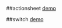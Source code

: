 ##actionsheet 
[demo](http://htmlpreview.github.io/?https://github.com/costlife/fe-share/blob/master/actionsheet/index.html)

##switch
[demo](http://htmlpreview.github.io/?https://github.com/costlife/fe-share/blob/master/switch/index.html)

